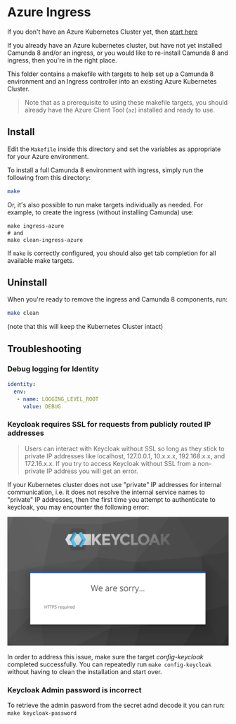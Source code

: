 # Azure Ingress

If you don't have an Azure Kubernetes Cluster yet, then [start here](https://github.com/camunda-community-hub/camunda8-greenfield-installation/tree/main/azure)

If you already have an Azure kubernetes cluster, but have not yet installed Camunda 8 and/or an ingress, or you would like to re-install Camunda 8 and ingress, then you're in the right place. 

This folder contains a makefile with targets to help set up a Camunda 8 environment and an Ingress controller into an existing Azure Kubernetes Cluster.

> Note that as a prerequisite to using these makefile targets, you should already have the Azure Client Tool (`az`) installed and ready to use.

## Install

Edit the `Makefile` inside this directory and set the variables as appropriate for your Azure environment.

To install a full Camunda 8 environment with ingress, simply run the following from this directory:  

```sh
make
```

Or, it's also possible to run make targets individually as needed. For example, to create the ingress (without installing Camunda) use:

```shell
make ingress-azure
# and
make clean-ingress-azure
```

If `make` is correctly configured, you should also get tab completion for all available make targets.

## Uninstall

When you're ready to remove the ingress and Camunda 8 components, run:

```sh
make clean
```

(note that this will keep the Kubernetes Cluster intact)

## Troubleshooting

### Debug logging for Identity
```yaml
identity:
  env:
   - name: LOGGING_LEVEL_ROOT
     value: DEBUG
```

### Keycloak requires SSL for requests from publicly routed IP addresses

> Users can interact with Keycloak without SSL so long as they stick to private IP addresses like localhost, 127.0.0.1, 10.x.x.x, 192.168.x.x, and 172.16.x.x. If you try to access Keycloak without SSL from a non-private IP address you will get an error.

If your Kubernetes cluster does not use "private" IP addresses for internal communication, i.e. it does not resolve the internal service names to "private" IP addresses, then the first time you attempt to authenticate to keycloak, you may encounter the following error:

![Keycloak ssl required](../../docs/images/keycloak_ssl_required.png?raw=true)

In order to address this issue, make sure the target *config-keycloak* completed successfully.
You can repeatedly run ```make config-keycloak``` without having to clean the installation and start over.

### Keycloak Admin password is incorrect
To retrieve the admin pasword from the secret adnd decode it you can run:  
 ```make keycloak-password```
 